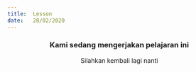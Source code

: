 ```yaml
---
title:  Lesson
date:   28/02/2020
---
```


### <center>Kami sedang mengerjakan pelajaran ini</center>
<center>Silahkan kembali lagi nanti</center>